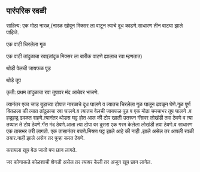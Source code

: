## पारंपरिक रवळी

साहित्य: एक मोठा नारळ,(नारळ खोवून मिक्सर ला वाटून त्याचे दूध काढणे.साधारण तीन वाट्या झाले पाहिजे.

एक वाटी चिरलेला गूळ

एक वाटी तांदुळाचा रवा(तांदूळ मिक्सर ला बारीक वाटणे ह्यालाच रवा म्हणतात)

थोडी वेलची जायफळ पूड

थोडे तूप

कृती: प्रथम तांदुळाचा रवा तुपावर मंद आचेवर भाजणे.

त्यानंतर एका जाड बुडाच्या टोपात नारळाचे दूध घालणे व त्यातच चिरलेला गूळ घालून ढवळून घेणे.गूळ पूर्ण वितळला की त्यात तांदुळाचा रवा घालणे.व त्यातच वेलची जायफळ पूड व एक मोठा चमचाभर तूप घालणे .व हळूहळू ढवळत राहणे.त्यानंतर थोडस घट्ट होत आल की टोप खाली उतरून गॅसवर लोखंडी तवा ठेवणे व त्या तव्यात ते टोप ठेवणे.गॅस मंद ठेवणे.आता त्या टोपा वर दुसरा एक गरम केलेला लोखंडी तवा ठेवणे.व साधारण एक तासभर तरी लागतो. एक तासानंतर बघणे.मिश्रण घट्ट झाले आहे की नाही .झाले असेल तर आपली रवळी तयार.नाही झाले असेन तर पुन्हा करत ठेवणे.

करायला खूप वेळ जातो पण छान लागते.

जर कोणाकडे कोळशाची शेगडी असेल तर त्यावर केली तर अजून खूप छान लागेल.